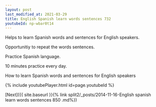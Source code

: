 ```yaml
---
layout: post
last_modified_at: 2021-03-29
title: English Spanish learn words sentences 732 
youtubeId: np-wbar0t14
---
```

 
 
Helps to learn Spanish words and sentences for English speakers.

Opportunitiy to repeat the words sentences. 

Practice Spanish language. 
 
10 minutes practice every day. 
 
How to learn Spanish words and sentences for English speakers 
 
{% include youtubePlayer.html id=page.youtubeId %}
 
 
[Next]({{ site.baseurl }}{% link  split2/_posts/2014-11-16-English spanish learn words sentences 850 .md%})
 
